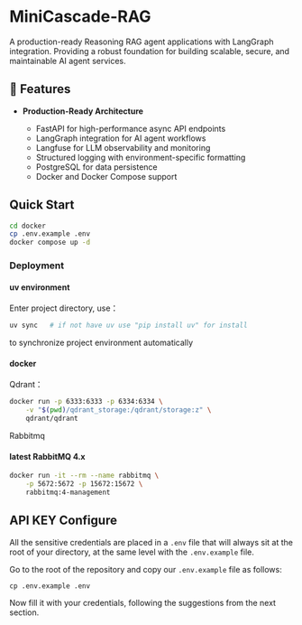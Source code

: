 # MiniCascade-RAG


A production-ready Reasoning RAG agent applications with LangGraph integration. Providing a robust foundation for building scalable, secure, and maintainable AI agent services.


## 🌟 Features

- **Production-Ready Architecture**

  - FastAPI for high-performance async API endpoints
  - LangGraph integration for AI agent workflows
  - Langfuse for LLM observability and monitoring
  - Structured logging with environment-specific formatting
  - PostgreSQL for data persistence
  - Docker and Docker Compose support


## Quick Start

```bash
cd docker
cp .env.example .env
docker compose up -d
```

### Deployment
#### uv environment
Enter project directory, use：
```bash
uv sync   # if not have uv use "pip install uv" for install
``` 
to synchronize project environment automatically

#### docker
Qdrant：
```bash
docker run -p 6333:6333 -p 6334:6334 \
    -v "$(pwd)/qdrant_storage:/qdrant/storage:z" \
    qdrant/qdrant
```

Rabbitmq
#### latest RabbitMQ 4.x
```bash
docker run -it --rm --name rabbitmq \
    -p 5672:5672 -p 15672:15672 \
    rabbitmq:4-management
```

## API KEY Configure

All the sensitive credentials are placed in a `.env` file that will always sit at the root of your directory, at the same level with the `.env.example` file.

Go to the root of the repository and copy our `.env.example` file as follows:
```shell
cp .env.example .env
```
Now fill it with your credentials, following the suggestions from the next section.

